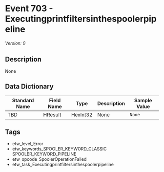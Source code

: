 # Event 703 - Executingprintfiltersinthespoolerpipeline
###### Version: 0

## Description
None

## Data Dictionary
|Standard Name|Field Name|Type|Description|Sample Value|
|---|---|---|---|---|
|TBD|HResult|HexInt32|None|`None`|

## Tags
* etw_level_Error
* etw_keywords_SPOOLER_KEYWORD_CLASSIC SPOOLER_KEYWORD_PIPELINE
* etw_opcode_SpoolerOperationFailed
* etw_task_Executingprintfiltersinthespoolerpipeline